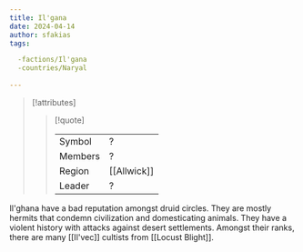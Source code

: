 ```yaml
---
title: Il'gana
date: 2024-04-14
author: sfakias
tags:

  -factions/Il'gana
  -countries/Naryal
 
---
```

> [!attributes]
> 
> > [!quote]
> >
> > | | |
> > | --- | --- |
> > | Symbol | ? |
> > | Members | ? |
> > | Region | [[Allwick]] |
> > | Leader | ? |

Il'ghana have a bad reputation amongst druid circles. They are mostly hermits that condemn civilization and domesticating animals. They have a violent history with attacks against desert settlements. Amongst their ranks, there are many [[Il'vec]] cultists from [[Locust Blight]].
